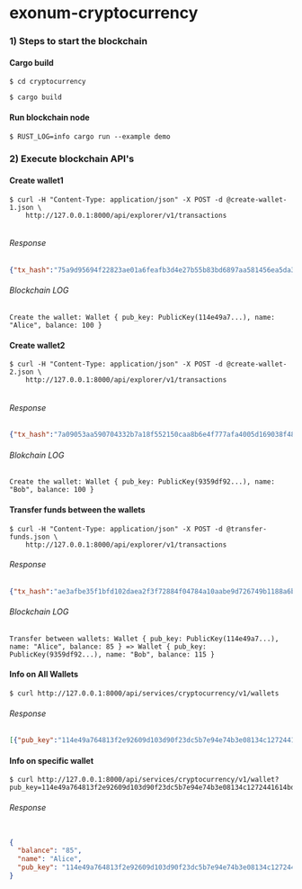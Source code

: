 # exonum-cryptocurrency


### 1) Steps to start the blockchain

#### Cargo build

```
$ cd cryptocurrency
```

```
$ cargo build
```


#### Run blockchain node

```
$ RUST_LOG=info cargo run --example demo
```


### 2) Execute blockchain API's

#### Create wallet1

```
$ curl -H "Content-Type: application/json" -X POST -d @create-wallet-1.json \
    http://127.0.0.1:8000/api/explorer/v1/transactions


```

###### Response

```json
{"tx_hash":"75a9d95694f22823ae01a6feafb3d4e27b55b83bd6897aa581456ea5da382dde"}
```

###### Blockchain LOG

```
Create the wallet: Wallet { pub_key: PublicKey(114e49a7...), name: "Alice", balance: 100 }
```


#### Create wallet2

```
$ curl -H "Content-Type: application/json" -X POST -d @create-wallet-2.json \
    http://127.0.0.1:8000/api/explorer/v1/transactions


```

###### Response

```json
{"tx_hash":"7a09053aa590704332b7a18f552150caa8b6e4f777afa4005d169038f481b7f7"}
```

###### Blokchain LOG

```
Create the wallet: Wallet { pub_key: PublicKey(9359df92...), name: "Bob", balance: 100 }
```

#### Transfer funds between the wallets

```
$ curl -H "Content-Type: application/json" -X POST -d @transfer-funds.json \
    http://127.0.0.1:8000/api/explorer/v1/transactions
```

###### Response 

```json
{"tx_hash":"ae3afbe35f1bfd102daea2f3f72884f04784a10aabe9d726749b1188a6b9fe9b"}
```

###### Blockchain LOG

```
Transfer between wallets: Wallet { pub_key: PublicKey(114e49a7...), name: "Alice", balance: 85 } => Wallet { pub_key: PublicKey(9359df92...), name: "Bob", balance: 115 }
```


#### Info on All Wallets


```
$ curl http://127.0.0.1:8000/api/services/cryptocurrency/v1/wallets

```


###### Response

```json
[{"pub_key":"114e49a764813f2e92609d103d90f23dc5b7e94e74b3e08134c1272441614bd9","name":"Alice","balance":85},{"pub_key":"9359df9223bd4c263692a437e3d244b644c7b7f847db12cc556c2e25c73e6103","name":"Bob","balance":115}]

```

#### Info on specific wallet

```
$ curl http://127.0.0.1:8000/api/services/cryptocurrency/v1/wallet?pub_key=114e49a764813f2e92609d103d90f23dc5b7e94e74b3e08134c1272441614bd9
```

###### Response

```json

{
  "balance": "85",
  "name": "Alice",
  "pub_key": "114e49a764813f2e92609d103d90f23dc5b7e94e74b3e08134c1272441614bd9"
}

```
